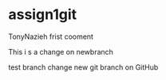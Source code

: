 # assign1git
TonyNazieh
frist cooment

This i s a change on newbranch 

test branch change
new git branch on GitHub


